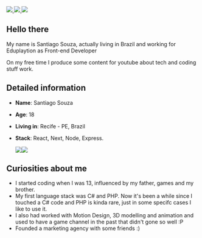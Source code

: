 <div>
    <a target='_blank' href="https://instagram.com/euosantiago">
        <img src="https://img.shields.io/badge/Instagram-E4405F?style=for-the-badge&logo=instagram&logoColor=white">
    </a>
   <a target='_blank' href="https://twitter.com/elpatino_">
        <img src="https://img.shields.io/badge/Twitter-1DA1F2?style=for-the-badge&logo=twitter&logoColor=white">
    </a>
    <a target='_blank' href="https://www.linkedin.com/in/santiago-souza-49778b1b2/">
        <img src="https://img.shields.io/badge/LinkedIn-0077B5?style=for-the-badge&logo=linkedin&logoColor=white">
    </a>
</div>

## Hello there

My name is Santiago Souza, actually living in Brazil and working for Eduplaytion as Front-end Developer

On my free time I produce some content for youtube about tech and coding stuff work.

## Detailed information

* **Name**: Santiago Souza
* **Age**: 18
* **Living in**: Recife - PE, Brazil
* **Stack**: React, Next, Node, Express.

  <div style="display: flex; flex-direction: row;">
    <img src="https://github-readme-stats.vercel.app/api?username=makis-san&show_icons=true&theme=tokyonight"/>
    <img src="https://github-readme-stats.vercel.app/api/top-langs/?username=makis-san&layout=compact&theme=tokyonight"/>
  </div>


## Curiosities about me

* I started coding when I was 13, influenced by my father, games and my brother.
* My first language stack was C# and PHP. Now it's been a while since I touched a C# code and PHP is kinda rare, just in some specifc cases I like to use it.
* I also had worked with Motion Design, 3D modelling and animation and used to have a game channel in the past that didn't gone so well :P
* Founded a marketing agency with some friends :)
